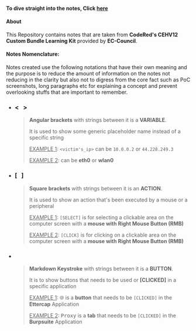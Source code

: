 #### To dive straight into the notes, Click [here](./00_INDEX.md)

#### About
This Repository contains notes that are taken from **CodeRed's CEHV12 Custom Bundle Learning Kit** provided by **EC-Council**.

#### Notes Nomenclature:
Notes created use the following notations that have their own meaning and the purpose is to reduce the amount of information on the notes not reducing in the clarity but also not to digress from the core fact such as PoC screenshots, long paragraphs etc for explaining a concept and prevent overlooking stuffs that are important to remember.

- ### <   >
  > **Angular brackets** with strings between it is a **VARIABLE**.
  >
  > It is used to show some generic placeholder name instead of a specific string
  >
  > <u>EXAMPLE 1</u>: `<victim's_ip>` can be `10.0.0.2` or `44.228.249.3`
  >
  > <u>EXAMPLE 2</u>: **<interface>** can be  **eth0** or **wlan0**

- ### [   ]
  > **Square brackets** with strings between it is an **ACTION**.
  >
  > It is used to show an action that's been executed by a mouse or a peripheral
  >
  > <u>EXAMPLE 1</u>: `[SELECT]` is for selecting a clickable area on the computer screen with a **mouse with Right Mouse Button (RMB)**
  >
  > <u>EXAMPLE 2</u>: `[CLICK]` is for clicking on a clickable area on the computer screen with a **mouse with Right Mouse Button (RMB)**

- ### <kbd>   </kbd>
  > **Markdown Keystroke** with strings between it is a **BUTTON**.
  >
  > It is to show buttons that needs to be used or **[CLICKED]** in a specific application
  >
  > <u>EXAMPLE 1</u>: <kbd>🌐</kbd> is a **button** that needs to be `[CLICKED]` in the **Ettercap** Application
  >
  > <u>EXAMPLE 2</u>: <kbd>Proxy</kbd> is a **tab** that needs to be `[CLICKED]` in the **Burpsuite** Application
